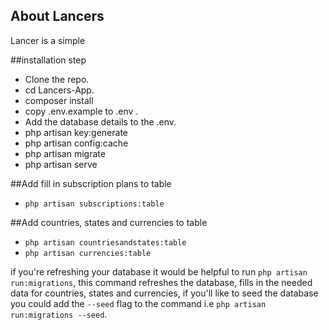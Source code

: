 ## About Lancers

Lancer is a simple

##installation step

- Clone the repo.
- cd Lancers-App.
- composer install
- copy .env.example to .env .
- Add the database details to the .env.
- php artisan key:generate
- php artisan config:cache
- php artisan migrate
- php artisan serve

##Add fill in subscription plans to table
- `php artisan subscriptions:table`

##Add countries, states and currencies to table
- `php artisan countriesandstates:table`
- `php artisan currencies:table`

if you're refreshing your database it would be helpful to run `php artisan run:migrations`, this command refreshes the database, fills in the needed data for countries, states and currencies, if you'll like to seed the database you could add the `--seed` flag to the command i.e `php artisan run:migrations --seed`.

